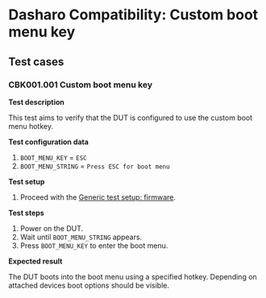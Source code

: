 # Dasharo Compatibility: Custom boot menu key

## Test cases

### CBK001.001 Custom boot menu key

**Test description**

This test aims to verify that the DUT is configured to use the custom boot menu 
hotkey.

**Test configuration data**

1. `BOOT_MENU_KEY` = `ESC`
2. `BOOT_MENU_STRING` = `Press ESC for boot menu`

**Test setup**

1. Proceed with the [Generic test setup: firmware](generic-test-setup.md#firmware).

**Test steps**

1. Power on the DUT.
2. Wait until `BOOT_MENU_STRING` appears.
3. Press `BOOT_MENU_KEY` to enter the boot menu.

**Expected result**

The DUT boots into the boot menu using a specified hotkey. Depending on attached 
devices boot options should be visible.

